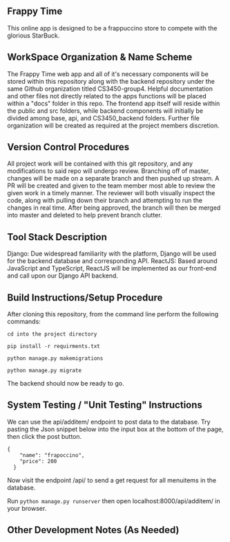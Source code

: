 

## Frappy Time

This online app is designed to be a frappuccino store to compete with the glorious StarBuck.


## WorkSpace Organization & Name Scheme

The Frappy Time web app and all of it's necessary components will be stored within this repository along with the backend repository under the same Github organization titled CS3450-group4. Helpful documentation and other files not directly related to the apps functions will be placed within a "docs" folder in this repo. The frontend app itself will reside within the public and src folders, while backend components will initially be divided among base, api, and CS3450_backend folders. Further file organization will be created as required at the project members discretion.


## Version Control Procedures

All project work will be contained with this git repository, and any modifications to said repo 
will undergo review. Branching off of master, changes will be made on a separate branch and then pushed up stream. A PR will be created and given to the team member most able to review the given work in a timely manner. The reviewer will both visually inspect the code, along with pulling down their branch and attempting to run the changes in real time. After being approved, the branch will then be merged into master and deleted to help prevent branch clutter.


## Tool Stack Description

Django: Due widespread familiarity with the platform, Django will be used for the backend database and corresponding API. ReactJS: Based around JavaScript and TypeScript, ReactJS will be implemented as our front-end and call upon our Django API backend.


## Build Instructions/Setup Procedure

After cloning this repository, from the command line perform the following commands:

`cd into the project directory`

`pip install -r requirments.txt`

`python manage.py makemigrations`

`python manage.py migrate`

The backend should now be ready to go.


## System Testing / "Unit Testing" Instructions

We can use the api/additem/ endpoint to post data to the database. Try 
pasting the Json snippet below into the input box at the bottom of the page, then click the post button.
```
{
    "name": "frapoccino",
    "price": 200
  }
```
Now visit the endpoint /api/ to send a get request for all menuitems in the database.

Run `python manage.py runserver` then open localhost:8000/api/additem/ in your browser.


## Other Development Notes (As Needed)
